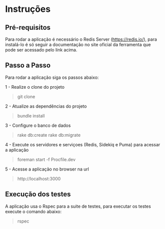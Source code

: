 # Instruções

## Pré-requisitos

Para rodar a aplicação é necessário o Redis Server (https://redis.io/), para instalá-lo é só seguir a documentação no site oficial da ferramenta que pode ser acessado pelo link acima.

## Passo a Passo

Para rodar a aplicação siga os passos abaixo:

1 - Realize o clone do projeto
> git clone <url do projeto>

2 - Atualize as dependências do projeto
> bundle install

3 - Configure o banco de dados
> rake db:create
> rake db:migrate

4 - Execute os servidores e serviçoes (Redis, Sidekiq e Puma) para acessar a aplicação
> foreman start -f Procfile.dev

5 - Acesse a aplicação no browser na url
> http://localhost:3000

## Execução dos testes

A aplicação usa o Rspec para a suite de testes, para executar os testes execute o comando abaixo:
> rspec